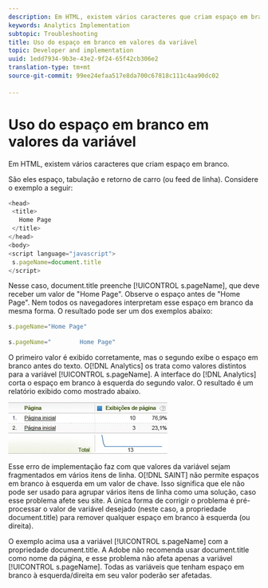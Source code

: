 ```yaml
---
description: Em HTML, existem vários caracteres que criam espaço em branco.
keywords: Analytics Implementation
subtopic: Troubleshooting
title: Uso do espaço em branco em valores da variável
topic: Developer and implementation
uuid: 1edd7934-9b3e-43e2-9f24-65f42cb306e2
translation-type: tm+mt
source-git-commit: 99ee24efaa517e8da700c67818c111c4aa90dc02

---
```



# Uso do espaço em branco em valores da variável

Em HTML, existem vários caracteres que criam espaço em branco.

São eles espaço, tabulação e retorno de carro (ou feed de linha). Considere o exemplo a seguir:

```js
<head> 
 <title> 
   Home Page 
 </title> 
</head> 
<body> 
<script language="javascript"> 
 s.pageName=document.title 
</script> 
```

Nesse caso, document.title preenche [!UICONTROL s.pageName], que deve receber um valor de "Home Page". Observe o espaço antes de "Home Page". Nem todos os navegadores interpretam esse espaço em branco da mesma forma. O resultado pode ser um dos exemplos abaixo:

```js
s.pageName="Home Page"
```

```js
s.pageName="        Home Page"
```

O primeiro valor é exibido corretamente, mas o segundo exibe o espaço em branco antes do texto. O[!DNL Analytics] os trata como valores distintos para a variável [!UICONTROL s.pageName]. A interface do [!DNL Analytics] corta o espaço em branco à esquerda do segundo valor. O resultado é um relatório exibido como mostrado abaixo.

![](assets/white_space.jpg)

Esse erro de implementação faz com que valores da variável sejam fragmentados em vários itens de linha. O[!DNL SAINT] não permite espaços em branco à esquerda em um valor de chave. Isso significa que ele não pode ser usado para agrupar vários itens de linha como uma solução, caso esse problema afete seu site. A única forma de corrigir o problema é pré-processar o valor de variável desejado (neste caso, a propriedade document.title) para remover qualquer espaço em branco à esquerda (ou direita).

O exemplo acima usa a variável [!UICONTROL s.pageName] com a propriedade document.title. A Adobe não recomenda usar document.title como nome da página, e esse problema não afeta apenas a variável [!UICONTROL s.pageName]. Todas as variáveis que tenham espaço em branco à esquerda/direita em seu valor poderão ser afetadas.
